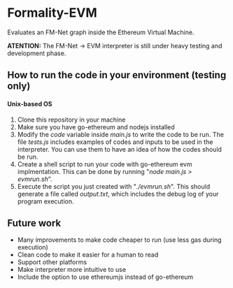 # Formality-EVM

Evaluates an FM-Net graph inside the Ethereum Virtual Machine.

**ATENTION:** The FM-Net -> EVM interpreter is still under heavy testing and development phase.

## How to run the code in your environment (testing only)

#### Unix-based OS
1. Clone this repository in your machine
2. Make sure you have go-ethereum and nodejs installed
3. Modify the _code_ variable inside _main.js_ to write the code to be run. The file _tests.js_ includes examples of codes and inputs to be used in the interpreter. You can use them to have an idea of how the codes should be run.
4. Create a shell script to run your code with go-ethereum evm implmentation. This can be done by running "_node main.js > evmrun.sh_".
5. Execute the script you just created with "_./evmrun.sh_". This should generate a file called _output.txt_, which includes the debug log of your program execution.


## Future work
* Many improvements to make code cheaper to run (use less gas during execution)
* Clean code to make it easier for a human to read
* Support other platforms
* Make interpreter more intuitive to use
* Include the option to use ethereumjs instead of go-ethereum
